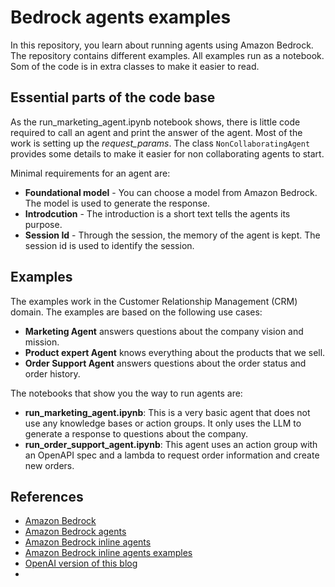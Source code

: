 # Bedrock agents examples
In this repository, you learn about running agents using Amazon Bedrock. The repository contains different examples. All examples run as a notebook. Som of the code is in extra classes to make it easier to read.

## Essential parts of the code base
As the run_marketing_agent.ipynb notebook shows, there is little code required to call an agent and print the answer of the agent. Most of the work is setting up the _request_params_. The class `NonCollaboratingAgent` provides some details to make it easier for non collaborating agents to start.

Minimal requirements for an agent are:
- **Foundational model** - You can choose a model from Amazon Bedrock. The model is used to generate the response.
- **Introdcution** - The introduction is a short text tells the agents its purpose.
- **Session Id** - Through the session, the memory of the agent is kept. The session id is used to identify the session.


## Examples
The examples work in the Customer Relationship Management (CRM) domain. The examples are based on the following use cases:
- **Marketing Agent** answers questions about the company vision and mission.
- **Product expert Agent** knows everything about the products that we sell.
- **Order Support Agent** answers questions about the order status and order history.

The notebooks that show you the way to run agents are:
- **run_marketing_agent.ipynb**: This is a very basic agent that does not use any knowledge bases or action groups. It only uses the LLM to generate a response to questions about the company.
- **run_order_support_agent.ipynb**: This agent uses an action group with an OpenAPI spec and a lambda to request order information and create new orders.


## References
- [Amazon Bedrock](https://aws.amazon.com/bedrock/)
- [Amazon Bedrock agents](https://docs.aws.amazon.com/bedrock/latest/userguide/agents.html)
- [Amazon Bedrock inline agents](https://docs.aws.amazon.com/bedrock/latest/userguide/agents-create-inline.html)
- [Amazon Bedrock inline agents examples](https://github.com/awslabs/amazon-bedrock-agent-samples/tree/main/examples/agents/inline_agent)
- [OpenAI version of this blog](https://jettro.dev/create-a-multi-agent-system-with-openai-agent-sdk-a9c9fd618740)
- 